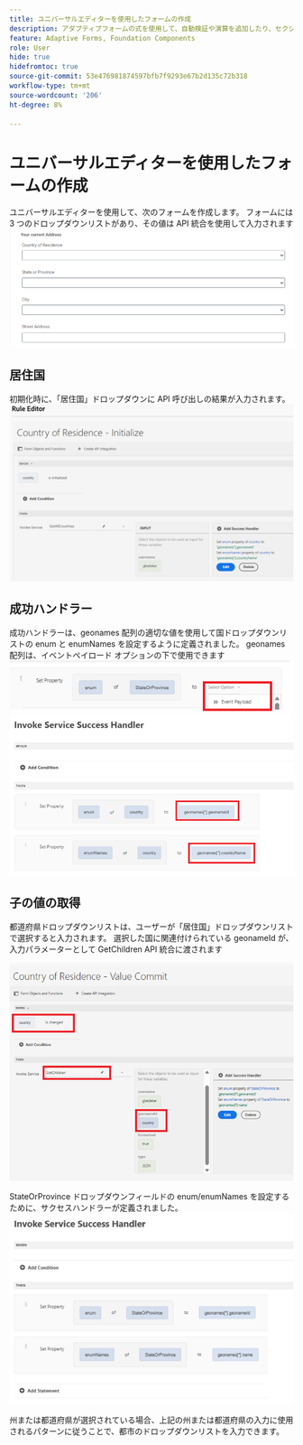 ```yaml
---
title: ユニバーサルエディターを使用したフォームの作成
description: アダプティブフォームの式を使用して、自動検証や演算を追加したり、セクションの表示のオン／オフを切り替えたりします。
feature: Adaptive Forms, Foundation Components
role: User
hide: true
hidefromtoc: true
source-git-commit: 53e476981874597bfb7f9293e67b2d135c72b318
workflow-type: tm+mt
source-wordcount: '206'
ht-degree: 8%

---
```


# ユニバーサルエディターを使用したフォームの作成

ユニバーサルエディターを使用して、次のフォームを作成します。 フォームには 3 つのドロップダウンリストがあり、その値は API 統合を使用して入力されます
![&#x200B; アダプティブフォーム &#x200B;](assets/address-form.png)

## 居住国

初期化時に、「居住国」ドロップダウンに API 呼び出しの結果が入力されます。
![initialize-event](assets/initialize-event.png)

## 成功ハンドラー

成功ハンドラーは、geonames 配列の適切な値を使用して国ドロップダウンリストの enum と enumNames を設定するように定義されました。 geonames 配列は、イベントペイロード オプションの下で使用できます
![event-payload](assets/event-payload.png)
![success-handler](assets/success-handler.png)

## 子の値の取得

都道府県ドロップダウンリストは、ユーザーが「居住国」ドロップダウンリストで選択すると入力されます。 選択した国に関連付けられている geonameId が、入力パラメーターとして GetChildren API 統合に渡されます

![get-children](assets/invoke-service-get-children.png)

StateOrProvince ドロップダウンフィールドの enum/enumNames を設定するために、サクセスハンドラーが定義されました。
![get-children-success-handler](assets/child-success-handler.png)

州または都道府県が選択されている場合、上記の州または都道府県の入力に使用されるパターンに従うことで、都市のドロップダウンリストを入力できます。